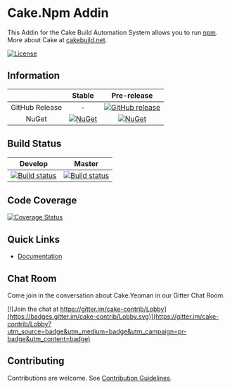 # Cake.Npm Addin

This Addin for the Cake Build Automation System allows you to run [npm](https://www.npmjs.com/).
More about Cake at [cakebuild.net](http://cakebuild.net).

[![License](http://img.shields.io/:license-mit-blue.svg)](http://cake-contrib.mit-license.org)

## Information

| |Stable|Pre-release|
|:--:|:--:|:--:|
|GitHub Release|-|[![GitHub release](https://img.shields.io/github/release/cake-contrib/Cake.Npm.svg)](https://github.com/cake-contrib/Cake.Npm/releases/latest)|
|NuGet|[![NuGet](https://img.shields.io/nuget/v/Cake.Npm.svg)](https://www.nuget.org/packages/Cake.Npm)|[![NuGet](https://img.shields.io/nuget/vpre/Cake.Npm.svg)](https://www.nuget.org/packages/Cake.Npm)|

## Build Status

|Develop|Master|
|:--:|:--:|
|[![Build status](https://ci.appveyor.com/api/projects/status/5fbkekpb5roh39m8/branch/develop?svg=true)](https://ci.appveyor.com/project/cakecontrib/cake-npm/branch/develop)|[![Build status](https://ci.appveyor.com/api/projects/status/5fbkekpb5roh39m8/branch/develop?svg=true)](https://ci.appveyor.com/project/cakecontrib/cake-npm/branch/master)|

## Code Coverage

[![Coverage Status](https://coveralls.io/repos/github/cake-contrib/Cake.Npm/badge.svg?branch=develop)](https://coveralls.io/github/cake-contrib/Cake.Npm?branch=develop)

## Quick Links

- [Documentation](https://cake-contrib.github.io/Cake.Npm)

## Chat Room

Come join in the conversation about Cake.Yeoman in our Gitter Chat Room.

[![Join the chat at https://gitter.im/cake-contrib/Lobby](https://badges.gitter.im/cake-contrib/Lobby.svg)](https://gitter.im/cake-contrib/Lobby?utm_source=badge&utm_medium=badge&utm_campaign=pr-badge&utm_content=badge)

## Contributing

Contributions are welcome. See [Contribution Guidelines].

[Contribution Guidelines]: CONTRIBUTING.md
